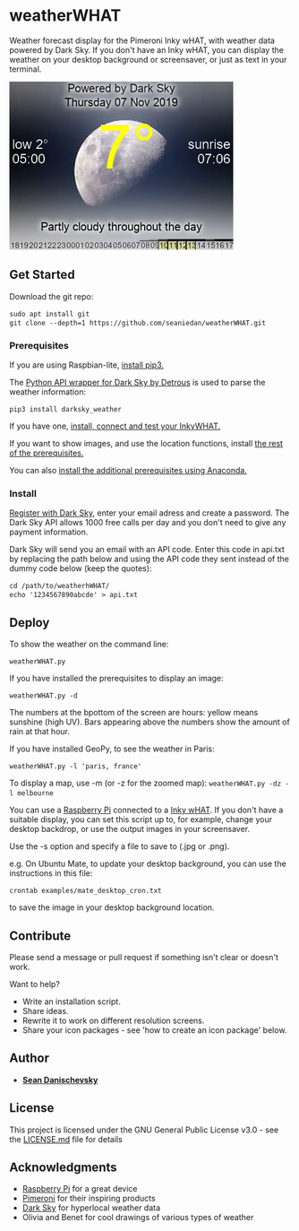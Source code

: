 # weatherWHAT

Weather forecast display for the Pimeroni Inky wHAT, with weather data powered by Dark Sky. If you don't have an Inky wHAT, you can display the weather on your desktop background or screensaver, or just as text in your terminal.

![display example](./docs/images/color_moon.png)

## Get Started

Download the git repo:
```
sudo apt install git
git clone --depth=1 https://github.com/seaniedan/weatherWHAT.git
```

### Prerequisites

If you are using Raspbian-lite, [install pip3.](./docs/raspbian-lite.md)

The [Python API wrapper for Dark Sky by Detrous](https://github.com/Detrous/darksky) is used to parse the weather information:
```
pip3 install darksky_weather
```

If you have one, [install, connect and test your InkyWHAT.](https://github.com/pimoroni/inky)

If you want to show images, and use the location functions, install [the rest of the prerequisites.](./docs/prerequisites.md)

You can also [install the additional prerequisites using Anaconda.](./docs/anacondaInstall.md)

### Install

[Register with Dark Sky](https://darksky.net/dev/register), enter your email adress and create a password. The Dark Sky API allows 1000 free calls per day and you don't need to give any payment information. 

Dark Sky will send you an email with an API code. Enter this code in api.txt by replacing the path below and using the API code they sent instead of the dummy code below (keep the quotes):
```
cd /path/to/weatherhWHAT/
echo '1234567890abcde' > api.txt
```

## Deploy

To show the weather on the command line:
```
weatherWHAT.py
```

If you have installed the prerequisites to display an image:
```
weatherWHAT.py -d
```

The numbers at the bpottom of the screen are hours: yellow means sunshine (high UV). Bars appearing above the numbers show the amount of rain at that hour.

If you have installed GeoPy, to see the weather in Paris:
```
weatherWHAT.py -l 'paris, france' 
```
To display a map, use -m (or -z for the zoomed map):
```weatherWHAT.py -dz -l melbourne```


You can use a [Raspberry Pi](https://www.raspberrypi.org/) connected to a [Inky wHAT](https://shop.pimoroni.com/products/inky-what). 
If you don't have a suitable display, you can set this script up to, for example, change your desktop backdrop, or use the output images in your screensaver. 

Use the -s option and specify a file to save to (.jpg or .png). 

e.g. On Ubuntu Mate, to update your desktop background, you can use the instructions in this file:
```
crontab examples/mate_desktop_cron.txt
```
to save the image in your desktop background location.

## Contribute

Please send a message or pull request if something isn't clear or doesn't work. 

Want to help? 
* Write an installation script.
* Share ideas.
* Rewrite it to work on different resolution screens.
* Share your icon packages - see 'how to create an icon package' below.


## Author

* **[Sean Danischevsky](https://danischevsky.com)**


## License

This project is licensed under the GNU General Public License v3.0 - see the [LICENSE.md](LICENSE.md) file for details

## Acknowledgments

* [Raspberry Pi](https://www.raspberrypi.org) for a great device
* [Pimeroni](https://shop.pimoroni.com) for their inspiring products
* [Dark Sky](https://darksky.net) for hyperlocal weather data
* Olivia and Benet for cool drawings of various types of weather
